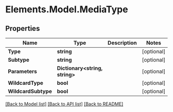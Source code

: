 # Elements.Model.MediaType

## Properties

Name | Type | Description | Notes
------------ | ------------- | ------------- | -------------
**Type** | **string** |  | [optional] 
**Subtype** | **string** |  | [optional] 
**Parameters** | **Dictionary&lt;string, string&gt;** |  | [optional] 
**WildcardType** | **bool** |  | [optional] 
**WildcardSubtype** | **bool** |  | [optional] 

[[Back to Model list]](../README.md#documentation-for-models) [[Back to API list]](../README.md#documentation-for-api-endpoints) [[Back to README]](../README.md)

